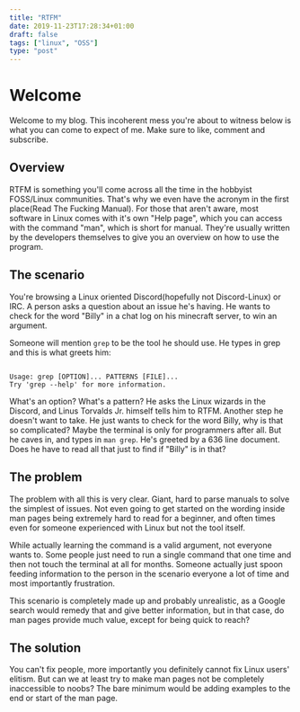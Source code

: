 ```yaml
---
title: "RTFM"
date: 2019-11-23T17:28:34+01:00
draft: false
tags: ["linux", "OSS"]
type: "post"
---
```


# Welcome

Welcome to my blog. This incoherent mess you're about to witness below is what
you can come to expect of me. Make sure to like, comment and subscribe. 

## Overview

RTFM is something you'll come across all the time in the hobbyist FOSS/Linux
communities. That's why we even have the acronym in the first place(Read The
Fucking Manual). For those that aren't aware, most software in Linux comes with
it's own "Help page", which you can access with the command "man", which is
short for manual. They're usually written by the developers themselves to give
you an overview on how to use the program. 

## The scenario

You're browsing a Linux oriented Discord(hopefully not Discord-Linux) or IRC. A
person asks a question about an issue he's having. He wants to check for the
word "Billy" in a chat log on his minecraft server, to win an argument.

Someone will mention `grep` to be the tool he should use. He types in grep and
this is what greets him: 

```

Usage: grep [OPTION]... PATTERNS [FILE]...
Try 'grep --help' for more information.

```

What's an option? What's a pattern? He asks the Linux wizards in the Discord,
and Linus Torvalds Jr. himself tells him to RTFM. Another step he doesn't want
to take. He just wants to check for the word Billy, why is that so complicated?
Maybe the terminal is only for programmers after all. But he caves in, and types
in `man grep`. He's greeted by a 636 line document. Does he have to read all
that just to find if "Billy" is in that? 

## The problem

The problem with all this is very clear. Giant, hard to parse manuals to solve
the simplest of issues. Not even going to get started on the wording inside man
pages being extremely hard to read for a beginner, and often times even for
someone experienced with Linux but not the tool itself.

While actually learning the command is a valid argument,
not everyone wants to. Some people just need to run a single command that one
time and then not touch the terminal at all for months. Someone actually just
spoon feeding information to the person in the scenario
everyone a lot of time and most importantly frustration. 

This scenario is completely made up and probably unrealistic, as a Google search
would remedy that and give better information, but in that case, do man pages
provide much value, except for being quick to reach?


## The solution

You can't fix people, more importantly you definitely cannot fix Linux users'
elitism. But can we at least try to make man pages not be completely
inaccessible to noobs? The bare minimum would be adding examples to the end or
start of the man page. 
